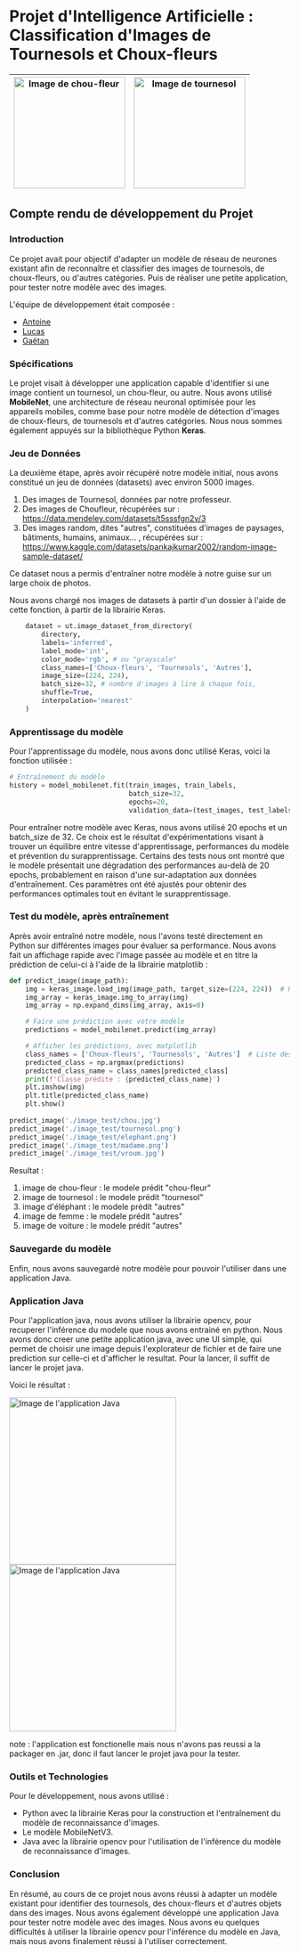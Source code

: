 # Projet d'Intelligence Artificielle : Classification d'Images de Tournesols et Choux-fleurs
<img src="https://shop.wattsfarms.co.uk/cdn/shop/products/cauliflower_649x.png?v=1584661455" alt="Image de chou-fleur" width="200" height="200"/> | <img src="https://encrypted-tbn0.gstatic.com/images?q=tbn:ANd9GcTnAYKgQRDPyZUWjDzDpdmcg55hoRQ1pFOyQGa6FhAJlQ&s" alt="Image de tournesol" width="200" height="200"/>
--- | ---

## Compte rendu de développement du Projet
### Introduction
Ce projet avait pour objectif d'adapter un modèle de réseau de neurones existant afin de reconnaître et classifier des images de tournesols, de choux-fleurs, ou d'autres catégories. Puis de réaliser une petite application, pour tester notre modèle avec des images.

L'équipe de développement était composée : 
- [Antoine](https://github.com/Sechelige)
- [Lucas](https://github.com/lucasfariafr)
- [Gaëtan](https://github.com/goueyeya)



### Spécifications
Le projet visait à développer une application capable d'identifier si une image contient un tournesol, un chou-fleur, ou autre. 
Nous avons utilisé <strong>MobileNet</strong>, une architecture de réseau neuronal optimisée pour les appareils mobiles, comme base pour notre modèle de détection d'images de choux-fleurs, de tournesols et d'autres catégories. 
Nous nous sommes également appuyés sur la bibliothèque Python <strong>Keras</strong>.  

### Jeu de Données
La deuxième étape, après avoir récupéré notre modèle initial, nous avons constitué un jeu de données (datasets) avec environ 5000 images. 
1. Des images de Tournesol, données par notre professeur.
2. Des images de Choufleur, récupérées sur : https://data.mendeley.com/datasets/t5sssfgn2v/3
3. Des images random, dites "autres", constituées d'images de paysages, bâtiments, humains, animaux... , récupérées sur : https://www.kaggle.com/datasets/pankajkumar2002/random-image-sample-dataset/

Ce dataset nous a permis d'entraîner notre modèle à notre guise sur un large choix de photos. 

Nous avons chargé nos images de datasets à partir d'un dossier à l'aide de cette fonction, à partir de la librairie Keras. 

```python 
    dataset = ut.image_dataset_from_directory(
        directory,
        labels='inferred',
        label_mode='int',
        color_mode='rgb', # ou "grayscale"
        class_names=['Choux-fleurs', 'Tournesols', 'Autres'],
        image_size=(224, 224),  
        batch_size=32, # nombre d'images à lire à chaque fois,
        shuffle=True,
        interpolation='nearest'
    )
```


### Apprentissage du modèle 
Pour l'apprentissage du modèle, nous avons donc utilisé Keras, voici la fonction utilisée : 

```python 
# Entraînement du modèle
history = model_mobilenet.fit(train_images, train_labels,
                              batch_size=32,
                              epochs=20,
                              validation_data=(test_images, test_labels))
```
Pour entraîner notre modèle avec Keras, nous avons utilisé 20 epochs et un batch_size de 32. 
Ce choix est le résultat d'expérimentations visant à trouver un équilibre entre vitesse d'apprentissage, performances du modèle et prévention du surapprentissage. 
Certains des tests nous ont montré que le modèle présentait une dégradation des performances au-delà de 20 epochs, probablement en raison d'une sur-adaptation aux données d'entraînement. 
Ces paramètres ont été ajustés pour obtenir des performances optimales tout en évitant le surapprentissage.

### Test du modèle, après entraînement
Après avoir entraîné notre modèle, nous l'avons testé directement en Python sur différentes images pour évaluer sa performance. 
Nous avons fait un affichage rapide avec l'image passée au modèle et en titre la prédiction de celui-ci à l'aide de la librairie matplotlib :

```python 
def predict_image(image_path):
    img = keras_image.load_img(image_path, target_size=(224, 224))  # Redimensionner l'image passée en paramètre à 224x224 pixels
    img_array = keras_image.img_to_array(img)
    img_array = np.expand_dims(img_array, axis=0)

    # Faire une prédiction avec votre modèle
    predictions = model_mobilenet.predict(img_array)

    # Afficher les prédictions, avec matplotlib
    class_names = ['Choux-fleurs', 'Tournesols', 'Autres']  # Liste des noms de classe
    predicted_class = np.argmax(predictions)
    predicted_class_name = class_names[predicted_class]
    print(f'Classe prédite : {predicted_class_name}')
    plt.imshow(img)
    plt.title(predicted_class_name)
    plt.show()
    
predict_image('./image_test/chou.jpg')
predict_image('./image_test/tournesol.png')
predict_image('./image_test/elephant.png')
predict_image('./image_test/madame.png')
predict_image('./image_test/vroum.jpg')
```
Resultat :
1. image de chou-fleur : le modele prédit "chou-fleur"
2. image de tournesol : le modele prédit "tournesol"
3. image d'éléphant : le modele prédit "autres"
4. image de femme : le modele prédit "autres"
5. image de voiture : le modele prédit "autres"

### Sauvegarde du modèle

Enfin, nous avons sauvegardé notre modèle pour pouvoir l'utiliser dans une application Java.

### Application Java
Pour l'application java, nous avons utiliser la librairie opencv, pour recuperer l'inférence du modele que nous avons entrainé en python. 
Nous avons donc creer une petite application java, avec une UI simple, qui permet de choisir une image depuis l'explorateur de fichier et de faire une prediction sur celle-ci et d'afficher le resultat. 
Pour la lancer, il suffit de lancer le projet java.

Voici le résultat : 

<img src="./image.png" alt="Image de l'application Java" width="300" height="300"/><img src="./image2.png" alt="Image de l'application Java" width="300" height="300"/>

note : l'application est fonctionelle mais nous n'avons pas reussi a la packager en .jar, donc il faut lancer le projet java pour la tester.
### Outils et Technologies
Pour le développement, nous avons utilisé :
- Python avec la librairie Keras pour la construction et l'entraînement du modèle de reconnaissance d'images.
- Le modèle MobileNetV3. 
- Java avec la librairie opencv pour l'utilisation de l'inférence du modèle de reconnaissance d'images.

### Conclusion
En résumé, au cours de ce projet nous avons réussi à adapter un modèle existant pour identifier des tournesols, des choux-fleurs et d'autres objets dans des images. Nous avons également développé une application Java pour tester notre modèle avec des images.
Nous avons eu quelques difficultés à utiliser la librairie opencv pour l'inférence du modèle en Java, mais nous avons finalement réussi à l'utiliser correctement.